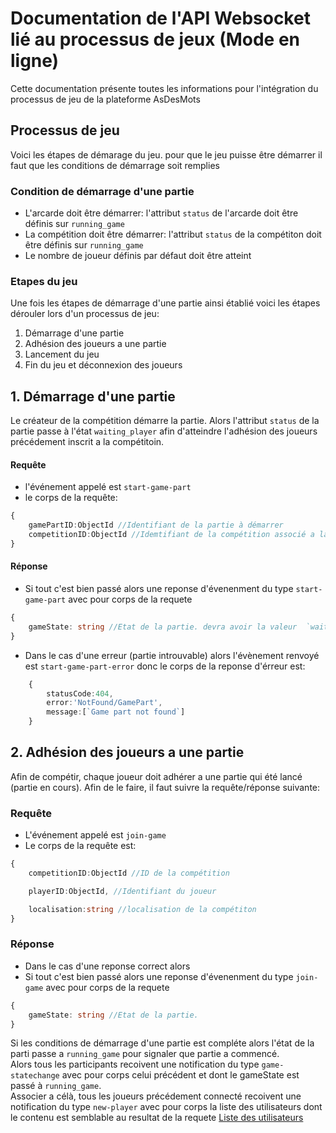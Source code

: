 # Documentation de l'API Websocket lié au processus de jeux (Mode en ligne)

<p>Cette documentation présente toutes les informations pour l'intégration du processus de jeu de la plateforme AsDesMots</p>
<p>

## Processus de jeu
Voici les étapes de démarage du jeu. pour que le jeu puisse être démarrer il faut que les conditions de démarrage soit remplies

### Condition de démarrage d'une partie
- L'arcarde doit être démarrer:  l'attribut `status` de l'arcarde doit être définis sur `running_game`
- La compétition doit être démarrer: l'attribut `status` de la compétiton doit être définis sur `running_game`
- Le nombre de joueur définis par défaut doit être atteint
  
### Etapes du jeu
Une fois les étapes de démarrage d'une partie ainsi établié voici les étapes dérouler lors d'un processus de jeu:
1. Démarrage d'une partie
2. Adhésion des joueurs a une partie 
3. Lancement du jeu
4. Fin du jeu et déconnexion des joueurs
 

## 1. Démarrage d'une partie   
Le créateur de la compétition démarre la partie. Alors l'attribut `status` de la partie passe à l'état `waiting_player` afin d'atteindre l'adhésion des joueurs précédement inscrit a la compétitoin.

#### Requête
- l'événement appelé est `start-game-part`
- le corps de la requête: 
```Typescript
{
    gamePartID:ObjectId //Identifiant de la partie à démarrer
    competitionID:ObjectId //Idemtifiant de la compétition associé a la partie
}
```

#### Réponse
- Si tout c'est bien passé alors une reponse d'évenenment du type `start-game-part` avec pour corps de la requete 
```Typescript
{
    gameState: string //Etat de la partie. devra avoir la valeur  `waiting_player`
}
```
- Dans le cas d'une erreur (partie introuvable) alors l'évènement renvoyé est `start-game-part-error` donc le corps de la reponse d'érreur est:
```TypeScript
    {
        statusCode:404,
        error:'NotFound/GamePart',
        message:[`Game part not found`]
    }
```

## 2. Adhésion des joueurs a une partie
Afin de compétir, chaque joueur doit adhérer a une partie qui été lancé (partie en cours). Afin de le faire, il faut suivre la requête/réponse suivante:

### Requête
- L'événement appelé est `join-game`
- Le corps de la requête est: 
```TypeScript
{
    competitionID:ObjectId //ID de la compétition

    playerID:ObjectId, //Identifiant du joueur

    localisation:string //localisation de la compétiton
}
```

### Réponse
- Dans le cas d'une reponse correct alors 
- Si tout c'est bien passé alors une reponse d'évenenment du type `join-game` avec pour corps de la requete 
```Typescript
{
    gameState: string //Etat de la partie. 
}
```
Si les conditions de démarrage d'une partie est compléte alors l'état de la parti passe a `running_game` pour signaler que partie a commencé. <br/> 
Alors tous les participants recoivent une notification du type `game-statechange` avec pour corps celui précédent et dont le gameState est passé à `running_game`. <br/>
Associer a célà, tous les joueurs précédement connecté recoivent une notification du type `new-player` avec pour corps la liste des utilisateurs dont le contenu est semblable au resultat de la requete  [Liste des utilisateurs](https://asdesmots-apidoc.yaba-in.com/#api-Authorization-get_list_of_users_by_roleId)
</p>